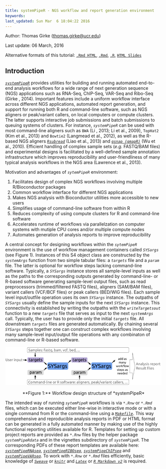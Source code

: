 ```yaml
---
title: systemPipeR - NGS workflow and report generation environment 
keywords: 
last_updated: Sun Mar  6 18:04:22 2016
---
```

Author: Thomas Girke (thomas.girke@ucr.edu)

Last update: 06 March, 2016 

Alternative formats of this tutorial:
[`.Rmd HTML`](https://htmlpreview.github.io/?https://github.com/tgirke/systemPipeR/blob/master/vignettes/systemPipeR.html),
[`.Rmd`](https://raw.githubusercontent.com/tgirke/manuals/master/vignettes/07_systemPipeR/systemPipeR.Rmd),
[`.R`](https://raw.githubusercontent.com/tgirke/manuals/master/vignettes/07_systemPipeR/systemPipeR.R),
[`HTML Slides`](https://htmlpreview.github.io/?https://github.com/tgirke/systemPipeR/master/inst/extdata/slides/systemPipeRslides.html)

## Introduction

[_`systemPipeR`_](http://www.bioconductor.org/packages/devel/bioc/html/systemPipeR.html) provides utilities for building and running automated end-to-end analysis workflows for a wide range of next generation sequence (NGS) applications such as RNA-Seq, ChIP-Seq, VAR-Seq and Ribo-Seq (Girke , 2014). Important features include a uniform workflow interface across different NGS applications, automated report generation, and support for running both R and command-line software, such as NGS aligners or peak/variant callers, on local computers or compute clusters. The latter supports interactive job submissions and batch submissions to queuing systems of clusters. For instance, _`systemPipeR`_ can be used with most command-line aligners such as `BWA` (Li , 2013; Li et al., 2009), `TopHat2` (Kim et al., 2013) and `Bowtie2` (Langmead et al., 2012), as well as the R-based NGS aligners [_`Rsubread`_](http://www.bioconductor.org/packages/devel/bioc/html/Rsubread.html) (Liao et al., 2013) and [_`gsnap (gmapR)`_](http://www.bioconductor.org/packages/devel/bioc/html/gmapR.html) (Wu et al., 2010). Efficient handling of complex sample sets (_e.g._ FASTQ/BAM files) and experimental designs is facilitated by a well-defined sample annotation infrastructure which improves reproducibility and user-friendliness of many typical analysis workflows in the NGS area (Lawrence et al., 2013). 

Motivation and advantages of _`sytemPipeR`_ environment:

1. Facilitates design of complex NGS workflows involving multiple R/Bioconductor packages
2. Common workflow interface for different NGS applications
3. Makes NGS analysis with Bioconductor utilities more accessible to new users
4. Simplifies usage of command-line software from within R
5. Reduces complexity of using compute clusters for R and command-line software
6. Accelerates runtime of workflows via parallelzation on computer systems with mutiple CPU cores and/or multiple compute nodes
6. Automates generation of analysis reports to improve reproducibility

A central concept for designing workflows within the _`sytemPipeR`_ environment is the use of workflow management containers called _`SYSargs`_ (see Figure 1). Instances of this S4 object class are constructed by the _`systemArgs`_ function from two simple tabular files: a _`targets`_ file and a _`param`_ file. The latter is optional for workflow steps lacking command-line software. Typically, a _`SYSargs`_ instance stores all sample-level inputs as well as the paths to the corresponding outputs generated by command-line- or R-based software generating sample-level output files, such as read preprocessors (trimmed/filtered FASTQ files), aligners (SAM/BAM files), variant callers (VCF/BCF files) or peak callers (BED/WIG files). Each sample level input/outfile operation uses its own _`SYSargs`_ instance. The outpaths of _`SYSargs`_ usually define the sample inputs for the next _`SYSargs`_ instance. This connectivity is established by writing the outpaths with the _`writeTargetsout`_ function to a new _`targets`_ file that serves as input to the next _`systemArgs`_ call. Typically, the user has to provide only the initial _`targets`_ file. All downstream _`targets`_ files are generated automatically. By chaining several _`SYSargs`_ steps together one can construct complex workflows involving many sample-level input/output file operations with any combinaton of command-line or R-based software. 

![](systemPipeR_files/SystemPipeR_Workflow.png)
<div align="center">**Figure 1:** Workflow design structure of *systemPipeR* </div>

The intended way of running _`sytemPipeR`_ workflows is via _`*.Rnw`_ or _`*.Rmd`_ files, which can be executed either line-wise in interactive mode or with a single command from R or the command-line using a [_`Makefile`_](https://github.com/tgirke/systemPipeR/blob/master/inst/extdata/Makefile). This way comprehensive and reproducible analysis reports in PDF or HTML format can be generated in a fully automated manner by making use of the highly functional reporting utilities available for R. Templates for setting up custom project reports are provided as _`*.Rnw`_ files by the helper package _`systemPipeRdata`_ and in the vignettes subdirectory of _`systemPipeR`_. The corresponding PDFs of these report templates are available here: [_`systemPipeRNAseq`_](https://github.com/tgirke/systemPipeR/blob/master/vignettes/systemPipeRNAseq.pdf?raw=true), [_`systemPipeRIBOseq`_](https://github.com/tgirke/systemPipeR/blob/master/vignettes/systemPipeRIBOseq.pdf?raw=true), [_`systemPipeChIPseq`_](https://github.com/tgirke/systemPipeR/blob/master/vignettes/systemPipeChIPseq.pdf?raw=true) and [_`systemPipeVARseq`_](https://github.com/tgirke/systemPipeR/blob/master/vignettes/systemPipeVARseq.pdf?raw=true). To work with _`*.Rnw`_ or _`*.Rmd`_ files efficiently, basic knowledge of [_`Sweave`_](https://www.stat.uni-muenchen.de/~leisch/Sweave/) or [_`knitr`_](http://yihui.name/knitr/) and [_`Latex`_](http://www.latex-project.org/) or [_`R Markdown v2`_](http://rmarkdown.rstudio.com/) is required. 



